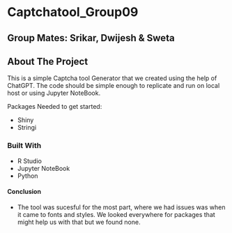 # Captchatool_Group09

## Group Mates: Srikar, Dwijesh & Sweta

<!-- ABOUT THE PROJECT -->
## About The Project

This is a simple Captcha tool Generator that we created using the help of ChatGPT. The code should be simple enough to replicate and run on local host or using Jupyter NoteBook.

Packages Needed to get started:
* Shiny
* Stringi

### Built With
* R Studio
* Jupyter NoteBook
* Python


#### Conclusion
* The tool was sucesful for the most part, where we had issues was when it came to fonts and styles. We looked everywhere for packages that might help us with that but we found none. 

